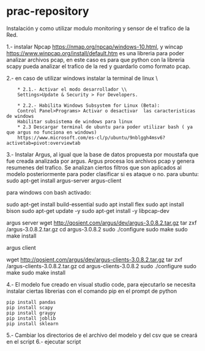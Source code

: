 # prac-repository

Instalación y como utilizar modulo monitoring y sensor de el trafico de la Red.

1.- instalar Npcap https://nmap.org/npcap/windows-10.html, y wincap https://www.winpcap.org/install/default.htm es una libreria para poder analizar archivos pcap, en este caso es para que python con la libreria scapy pueda  analizar el trafico de la red y guardarlo como formato pcap.



2.- en caso de utilizar windows instalar la terminal de linux \\
        
        * 2.1.- Activar el modo desarrollador \\
        Settings>Update & Security > For Developers.
        
        * 2.2.- Habilita Windows Subsystem for Linux (Beta):
        Control Panel>Programs> Activar o desactivar  las caracteristicas de windows
        Habilitar subsistema de windows para linux
        * 2.3 Descargar terminal de ubuntu para poder utilizar bash ( ya que argus no funciona en windows)
        https://www.microsoft.com/es-cl/p/ubuntu/9nblggh4msv6?activetab=pivot:overviewtab

3.- Instalar Argus, al igual que la base de datos propuesta por moustafa que fue creada analizada por argus.
Argus procesa los archivos pcap y genera resumenes del trafico. Se analizan ciertos filtros que son aplicados al modelo posteriormente para poder clasificar si es ataque o no.
para ubuntu: sudo apt-get install argus-server argus-client

para windows con bash activado: 

sudo apt-get install build-essential
sudo apt install flex
sudo apt install bison
sudo apt-get update -y
sudo apt-get install -y libpcap-dev

argus server
wget http://qosient.com/argus/dev/argus-3.0.8.2.tar.gz
tar zxf /argus-3.0.8.2.tar.gz
cd argus-3.0.8.2
sudo ./configure
sudo make
sudo make install  

argus client

wget http://qosient.com/argus/dev/argus-clients-3.0.8.2.tar.gz
tar zxf /argus-clients-3.0.8.2.tar.gz
cd argus-clients-3.0.8.2
sudo ./configure
sudo make
sudo make install  

4.- El modelo fue creado en visual studio code, para ejecutarlo se necesita instalar ciertas librerias con el comando pip en el prompt de python

```
pip install pandas
pip install scapy
pip install graypy
pip install joblib
pip install sklearn

```
5.- Cambiar los directorios de el archivo del modelo y del csv que se creará en el script
6.- ejecutar script
